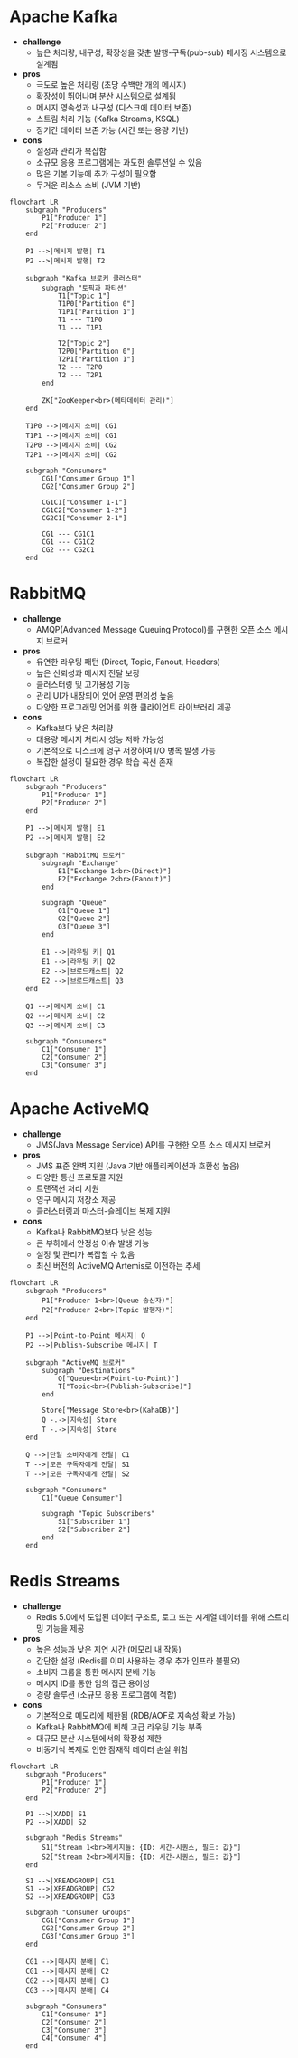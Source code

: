 # Apache Kafka
- **challenge** <br>
  - 높은 처리량, 내구성, 확장성을 갖춘 발행-구독(pub-sub) 메시징 시스템으로 설계됨
- **pros** <br>
  - 극도로 높은 처리량 (초당 수백만 개의 메시지)
  - 확장성이 뛰어나며 분산 시스템으로 설계됨
  - 메시지 영속성과 내구성 (디스크에 데이터 보존)
  - 스트림 처리 기능 (Kafka Streams, KSQL)
  - 장기간 데이터 보존 가능 (시간 또는 용량 기반)
- **cons** <br>
  - 설정과 관리가 복잡함
  - 소규모 응용 프로그램에는 과도한 솔루션일 수 있음
  - 많은 기본 기능에 추가 구성이 필요함
  - 무거운 리소스 소비 (JVM 기반)
```mermaid
flowchart LR
    subgraph "Producers"
        P1["Producer 1"]
        P2["Producer 2"]
    end
    
    P1 -->|메시지 발행| T1
    P2 -->|메시지 발행| T2
    
    subgraph "Kafka 브로커 클러스터"
        subgraph "토픽과 파티션"
            T1["Topic 1"]
            T1P0["Partition 0"]
            T1P1["Partition 1"]
            T1 --- T1P0
            T1 --- T1P1
            
            T2["Topic 2"]
            T2P0["Partition 0"]
            T2P1["Partition 1"]
            T2 --- T2P0
            T2 --- T2P1
        end
        
        ZK["ZooKeeper<br>(메타데이터 관리)"]
    end
    
    T1P0 -->|메시지 소비| CG1
    T1P1 -->|메시지 소비| CG1
    T2P0 -->|메시지 소비| CG2
    T2P1 -->|메시지 소비| CG2
    
    subgraph "Consumers"
        CG1["Consumer Group 1"]
        CG2["Consumer Group 2"]
        
        CG1C1["Consumer 1-1"]
        CG1C2["Consumer 1-2"]
        CG2C1["Consumer 2-1"]
        
        CG1 --- CG1C1
        CG1 --- CG1C2
        CG2 --- CG2C1
    end
```

# RabbitMQ
- **challenge** <br>
  - AMQP(Advanced Message Queuing Protocol)를 구현한 오픈 소스 메시지 브로커
- **pros** <br>
  - 유연한 라우팅 패턴 (Direct, Topic, Fanout, Headers)
  - 높은 신뢰성과 메시지 전달 보장
  - 클러스터링 및 고가용성 기능
  - 관리 UI가 내장되어 있어 운영 편의성 높음
  - 다양한 프로그래밍 언어를 위한 클라이언트 라이브러리 제공
- **cons** <br>
  - Kafka보다 낮은 처리량
  - 대용량 메시지 처리시 성능 저하 가능성
  - 기본적으로 디스크에 영구 저장하여 I/O 병목 발생 가능
  - 복잡한 설정이 필요한 경우 학습 곡선 존재
```mermaid
flowchart LR
    subgraph "Producers"
        P1["Producer 1"]
        P2["Producer 2"]
    end
    
    P1 -->|메시지 발행| E1
    P2 -->|메시지 발행| E2
    
    subgraph "RabbitMQ 브로커"
        subgraph "Exchange"
            E1["Exchange 1<br>(Direct)"]
            E2["Exchange 2<br>(Fanout)"]
        end
        
        subgraph "Queue"
            Q1["Queue 1"]
            Q2["Queue 2"]
            Q3["Queue 3"]
        end
        
        E1 -->|라우팅 키| Q1
        E1 -->|라우팅 키| Q2
        E2 -->|브로드캐스트| Q2
        E2 -->|브로드캐스트| Q3
    end
    
    Q1 -->|메시지 소비| C1
    Q2 -->|메시지 소비| C2
    Q3 -->|메시지 소비| C3
    
    subgraph "Consumers"
        C1["Consumer 1"]
        C2["Consumer 2"]
        C3["Consumer 3"]
    end
```

# Apache ActiveMQ
- **challenge** <br>
  - JMS(Java Message Service) API를 구현한 오픈 소스 메시지 브로커
- **pros** <br>
  - JMS 표준 완벽 지원 (Java 기반 애플리케이션과 호환성 높음)
  - 다양한 통신 프로토콜 지원
  - 트랜잭션 처리 지원
  - 영구 메시지 저장소 제공
  - 클러스터링과 마스터-슬레이브 복제 지원
- **cons** <br>
  - Kafka나 RabbitMQ보다 낮은 성능
  - 큰 부하에서 안정성 이슈 발생 가능
  - 설정 및 관리가 복잡할 수 있음
  - 최신 버전의 ActiveMQ Artemis로 이전하는 추세
```mermaid
flowchart LR
    subgraph "Producers"
        P1["Producer 1<br>(Queue 송신자)"]
        P2["Producer 2<br>(Topic 발행자)"]
    end
    
    P1 -->|Point-to-Point 메시지| Q
    P2 -->|Publish-Subscribe 메시지| T
    
    subgraph "ActiveMQ 브로커"
        subgraph "Destinations"
            Q["Queue<br>(Point-to-Point)"]
            T["Topic<br>(Publish-Subscribe)"]
        end
        
        Store["Message Store<br>(KahaDB)"]
        Q -.->|지속성| Store
        T -.->|지속성| Store
    end
    
    Q -->|단일 소비자에게 전달| C1
    T -->|모든 구독자에게 전달| S1
    T -->|모든 구독자에게 전달| S2
    
    subgraph "Consumers"
        C1["Queue Consumer"]
        
        subgraph "Topic Subscribers"
            S1["Subscriber 1"]
            S2["Subscriber 2"]
        end
    end
```

# Redis Streams
- **challenge** <br>
  - Redis 5.0에서 도입된 데이터 구조로, 로그 또는 시계열 데이터를 위해 스트리밍 기능을 제공
- **pros** <br>
  - 높은 성능과 낮은 지연 시간 (메모리 내 작동)
  - 간단한 설정 (Redis를 이미 사용하는 경우 추가 인프라 불필요)
  - 소비자 그룹을 통한 메시지 분배 기능
  - 메시지 ID를 통한 임의 접근 용이성
  - 경량 솔루션 (소규모 응용 프로그램에 적합)
- **cons** <br>
  - 기본적으로 메모리에 제한됨 (RDB/AOF로 지속성 확보 가능)
  - Kafka나 RabbitMQ에 비해 고급 라우팅 기능 부족
  - 대규모 분산 시스템에서의 확장성 제한
  - 비동기식 복제로 인한 잠재적 데이터 손실 위험
```mermaid
flowchart LR
    subgraph "Producers"
        P1["Producer 1"]
        P2["Producer 2"]
    end
    
    P1 -->|XADD| S1
    P2 -->|XADD| S2
    
    subgraph "Redis Streams"
        S1["Stream 1<br>메시지들: {ID: 시간-시퀀스, 필드: 값}"]
        S2["Stream 2<br>메시지들: {ID: 시간-시퀀스, 필드: 값}"]
    end
    
    S1 -->|XREADGROUP| CG1
    S1 -->|XREADGROUP| CG2
    S2 -->|XREADGROUP| CG3
    
    subgraph "Consumer Groups"
        CG1["Consumer Group 1"]
        CG2["Consumer Group 2"]
        CG3["Consumer Group 3"]
    end
    
    CG1 -->|메시지 분배| C1
    CG1 -->|메시지 분배| C2
    CG2 -->|메시지 분배| C3
    CG3 -->|메시지 분배| C4
    
    subgraph "Consumers"
        C1["Consumer 1"]
        C2["Consumer 2"]
        C3["Consumer 3"]
        C4["Consumer 4"]
    end
```
